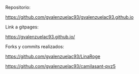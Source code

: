 Repositorio:

https://github.com/gvalenzuelac93/gvalenzuelac93.github.io

Link a gitpages:

https://gvalenzuelac93.github.io/

Forks y commits realizados:

https://github.com/gvalenzuelac93/LinaRoge

https://github.com/gvalenzuelac93/camilasant-pvz5
